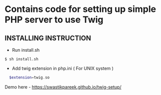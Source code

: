 # Contains code for setting up simple PHP server to use Twig


## INSTALLING INSTRUCTION

 * Run install.sh

```shell
$ sh install.sh
```


 * Add twig extension in php.ini ( For UNIX system )

```php
  $extension=twig.so
```

Demo here - https://swastikpareek.github.io/twig-setup/
